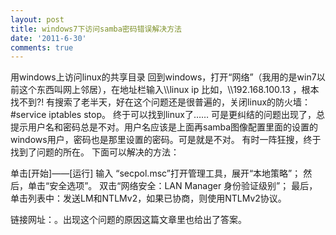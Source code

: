 ```yaml
---
layout: post
title: windows7下访问samba密码错误解决方法
date: '2011-6-30'
comments: true
---
```

用windows上访问linux的共享目录
回到windows，打开“网络”（我用的是win7以前这个东西叫网上邻居），在地址栏输入\\\\linux ip 比如，\\\\192.168.100.13 ，根本找不到?!
有搜索了老半天，好在这个问题还是很普遍的，关闭linux的防火墙：#service iptables stop。
终于可以找到linux了……
可是更纠结的问题出现了，总提示用户名和密码总是不对。用户名应该是上面再samba图像配置里面的设置的windows用户，密码也是那里设置的密码。可是就是不对。
有时一阵狂搜，终于找到了问题的所在。
下面可以解决的方法：

单击[开始]——[运行] 输入 “secpol.msc”打开管理工具，展开“本地策略”；
然后，单击“安全选项”。 双击“网络安全：LAN Manager 身份验证级别”；
最后，单击列表中：发送LM和NTLMv2，如果已协商，则使用NTLMv2协议。


链接网址：[](http://blog.chinaunix.net/u3/94191/showart_2228653.html)。出现这个问题的原因这篇文章里也给出了答案。
